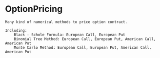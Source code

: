 # OptionPricing
	Many kind of numerical methods to price option contract.

	Including:
		Black - Schole Formula: European Call, European Put
		Binomial Tree Method: European Call, European Put, American Call, American Put
		Monte Carlo Method: European Call, European Put, American Call, American Put
		
